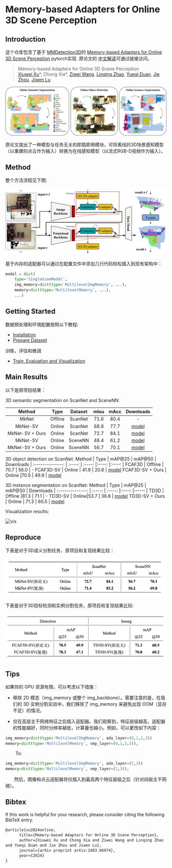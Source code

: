 # Memory-based Adapters for Online 3D Scene Perception

## Introduction

这个仓库包含了基于 [MMDetection3D](https://github.com/open-mmlab/mmdetection3d)的 [Memory-based Adapters for Online 3D Scene Perception](https://arxiv.org/abs/2403.06974) pytorch实现. 原论文的 [中文解读](https://zhuanlan.zhihu.com/p/704435537)可通过链接访问。

> Memory-based Adapters for Online 3D Scene Perception  
> [Xiuwei Xu](https://xuxw98.github.io/)*, Chong Xia\*, [Ziwei Wang](https://ziweiwangthu.github.io/), [Linqing Zhao](https://scholar.google.com/citations?user=ypxt5UEAAAAJ&hl=zh-CN&oi=ao), [Yueqi Duan](https://duanyueqi.github.io/), [Jie Zhou](https://scholar.google.com/citations?user=6a79aPwAAAAJ&hl=en&authuser=1), [Jiwen Lu](http://ivg.au.tsinghua.edu.cn/Jiwen_Lu/)
>

![teaser](./images/teaser2.png)

原论文提出了一种模型与任务无关的即插即用模块，可将离线的3D场景感知模型（以重建的点云作为输入）转换为在线感知模型（以流式RGB-D视频作为输入）。

## Method

整个方法流程见下图:

![overview](./images/over-arch.png)

基于内存的适配器可以通过在配置文件中添加几行代码轻松插入到现有架构中：
```python
model = dict(
    type='SingleViewModel',
    img_memory=dict(type='MultilevelImgMemory', ...),
    memory=dict(type='MultilevelMemory', ...),
    ...)
```

## Getting Started
数据预处理和环境配置按照以下教程:
- [Installation](docs/install.md) 
- [Prepare Dataset](docs/data.md)

训练，评估和微调
- [Train, Evaluation and Visualization](docs/run.md)


## Main Results
以下是原项目结果：

3D semantic segmentation on ScanNet and SceneNN:

 Method | Type | Dataset | mIou | mAcc | Downloads 
 | :--------------: | :----: | :----: | :----: |:----: |:----: |
 MkNet | Offline | ScanNet |71.6 | 80.4 | -
 MkNet-SV | Online | ScanNet |68.8 | 77.7 | [model](https://cloud.tsinghua.edu.cn/f/fada43a9f0c14e79ac30/?dl=1)
 MkNet-SV + Ours | Online | ScanNet |72.7 | 84.1 | [model](https://cloud.tsinghua.edu.cn/f/5a73056b11a346d5a0ad/?dl=1)
 MkNet-SV | Online | SceneNN |48.4 | 61.2 | [model](https://cloud.tsinghua.edu.cn/f/fada43a9f0c14e79ac30/?dl=1)
 MkNet-SV + Ours | Online | SceneNN |56.7 | 70.1 | [model](https://cloud.tsinghua.edu.cn/f/5a73056b11a346d5a0ad/?dl=1)

3D object detection on ScanNet:
 Method | Type |  mAP@25 | mAP@50 | Downloads 
 | :--------------: |  :----: | :----: |:----: |:----: |
 FCAF3D | Offline | 70.7 | 56.0 | -
 FCAF3D-SV | Online | 41.9 | 20.6 | [model](https://cloud.tsinghua.edu.cn/f/d87c8f18f9c3490b983d/?dl=1)
 FCAF3D-SV + Ours | Online |70.5 | 49.9 | [model](https://cloud.tsinghua.edu.cn/f/9a7444e183a64abaae00/?dl=1)

 3D instance segmentation on ScanNet:
 Method | Type |  mAP@25 | mAP@50 | Downloads 
 | :--------------: | :----: | :----: |:----: |:----: |
 TD3D | Offline |81.3 | 71.1 | -
 TD3D-SV | Online|53.7 | 36.8 | [model](https://cloud.tsinghua.edu.cn/f/aa7155bbc58840a697bb/?dl=1)
 TD3D-SV + Ours | Online | 71.3 | 60.5 | [model](https://cloud.tsinghua.edu.cn/f/438ebd22f9524d2daade/?dl=1)

<!--
 Here is the performance of different 3D scene perception methods on ScanNet online benchmark. We report mIoU / mAcc, mAP@25 /
mAP@50 and mAP@25 / mAP@50 for semantic segmentation, object detection and instance segmentation respectively.
And NS means the number of sequence, while LS means the length of Sequence.

 Task | Method | Type | NS 1 | NS 5 | NS 10| LS 5 | LS 10 | LS 15 
 | :----: | :----: | :----: | :----: |:----: |:----: |:----: |:----: |:----: |
 Semseg | MkNet | Offline | 63.7/73.5 | 62.7/72.8 | 58.9/69.4|59.3/69.8|63.0/73.0|63.5/73.7
 Semseg | MkNet-SV | Online | 63.3/74.3 | 63.3/74.3 | 63.3/74.3 |63.3/74.3 |63.3/74.3 |63.3/74.3 
  Semseg | MkNet-SV + Ours | Online | 69.1/82.2 | 66.8/80.0 | 65.9/79.2|65.9/79.3|66.8/80.1|67.1/80.4
 Detection | FCAF3D | Offline | 57.0/40.6 | 41.1/25.2 | 34.6/19.3|28.4/15.2|33.9/19.4|37.7/22.8
 Detection | FCAF3D-SV | Online | 41.9/20.6 | 29.8/13.3 | 27.0/11.5|24.4/10.1|26.2/11.0|27.6/12.1
 Detection | FCAF3D-SV + Ours | Online | 70.5/49.9 | 58.7/37.7 | 56.2/34.3|53.1/31.2|54.9/33.8|56.1/35.6
 Insseg | TD3D | Offline | 64.0/50.8 | 61.6/49.7 | 59.4/48.4|59.0/47.9|61.4/49.8|61.7/49.8
 Insseg | TD3D-SV | Online | 53.7/36.8 | 54.2/41.6 | 57.0/46.3|56.4/45.5|53.9/40.9|52.6/39.5
 Insseg | TD3D-SV + Ours  | Online | 71.3/60.5 | 64.7/55.2 | 64.2/55.0|64.0/54.7|64.6/55.1|63.9/54.3
-->


Visualization results:

![vis](./images/vis.png)

## Reproduce

下表是对于3D语义分割任务，原项目和复现结果比较：

![3D语义分割比较](./images/result1.png)

下表是对于3D目标检测和实例分割任务，原项目和复现结果比较:

![result2](./images/result2.png)

## Tips

如果你的 GPU 资源有限，可以考虑以下措施：

- 移除 2D 模态（img_memory 或整个 img_backbone）。需要注意的是，在我们的 3D 实例分割实验中，我们移除了 img_memory 来避免出现 OOM（显存不足）的情况。

- 仅在高层主干网络特征之后插入适配器。我们观察到，特征层级越高，适配器的性能越好，同时分辨率越低，计算量也越小。例如，可以更改如下内容：

```python
img_memory=dict(type='MultilevelImgMemory', ada_layer=(0,1,2,3))
memory=dict(type='MultilevelMemory', vmp_layer=(0,1,2,3)),
```
&nbsp;&nbsp;&nbsp;&nbsp;&nbsp;&nbsp;&nbsp;&nbsp;To:
```python
img_memory=dict(type='MultilevelImgMemory', ada_layer=(2,3))
memory=dict(type='MultilevelMemory', vmp_layer=(2,3)),
```
&nbsp;&nbsp;&nbsp;&nbsp;&nbsp;&nbsp;&nbsp;然后，图像和点云适配器将仅插入到最高两个特征层级之后（针对四层主干网络）。


## Bibtex
If this work is helpful for your research, please consider citing the following BibTeX entry.

```
@article{xu2024online, 
      title={Memory-based Adapters for Online 3D Scene Perception}, 
      author={Xiuwei Xu and Chong Xia and Ziwei Wang and Linqing Zhao and Yueqi Duan and Jie Zhou and Jiwen Lu},
      journal={arXiv preprint arXiv:2403.06974},
      year={2024}
}
```
